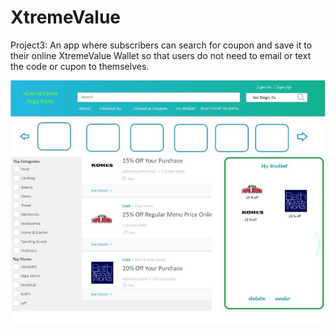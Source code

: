 # XtremeValue
Project3: An app where subscribers can search for coupon and save it to their online XtremeValue Wallet so that users do not need to email or text the code or cupon to themselves.

![XtremeValue mock-up](frontend/public/assets/images/xtreme_720.jpg)